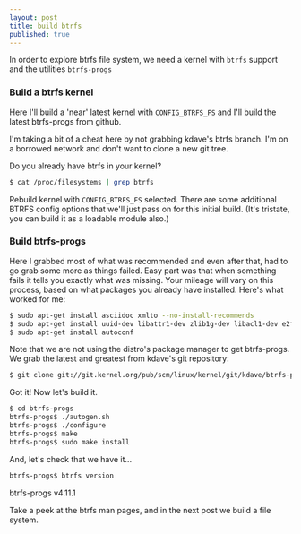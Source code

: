 ```yaml
---
layout: post
title: build btrfs
published: true
---
```

In order to explore btrfs file system, we need a kernel with ```btrfs``` support and the utilities ```btrfs-progs```

### Build a btrfs kernel

Here I'll build a 'near' latest kernel with ```CONFIG_BTRFS_FS``` and I'll build the latest btrfs-progs from github.

I'm taking a bit of a cheat here by not grabbing kdave's btrfs branch. I'm on a borrowed network and don't want to clone a new git tree. 

Do you already have btrfs in your kernel?

```sh
$ cat /proc/filesystems | grep btrfs
```

Rebuild kernel with `CONFIG_BTRFS_FS` selected.  There are some additional BTRFS config options that we'll just pass on for this initial build.  (It's tristate, you can build it as a loadable module also.)

### Build btrfs-progs

Here I grabbed most of what was recommended and even after that, had to go grab some more as things failed. Easy part was that when something fails it tells you exactly what was missing. Your mileage will vary on this process, based on what packages you already have installed. Here's what worked for me:

```sh
$ sudo apt-get install asciidoc xmlto --no-install-recommends
$ sudo apt-get install uuid-dev libattr1-dev zlib1g-dev libacl1-dev e2fslibs-dev libblkid-dev liblzo2-dev
$ sudo apt-get install autoconf
```

Note that we are not using the distro's package manager to get btrfs-progs. We grab the latest and greatest from kdave's git repository:
```sh
$ git clone git://git.kernel.org/pub/scm/linux/kernel/git/kdave/btrfs-progs.git
```
Got it!  Now let's build it.
```sh
$ cd btrfs-progs
btrfs-progs$ ./autogen.sh
btrfs-progs$ ./configure
btrfs-progs$ make
btrfs-progs$ sudo make install
```

And, let's check that we have it...
```sh
btrfs-progs$ btrfs version
```
btrfs-progs v4.11.1

Take a peek at the btrfs man pages, and in the next post we build a file system.
